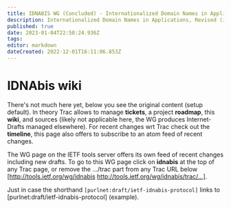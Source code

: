 ```yaml
---
title: IDNABIS WG (Concluded) - Internationalized Domain Names in Applications, Revised
description: Internationalized Domain Names in Applications, Revised (idnabis) Wiki
published: true
date: 2023-01-04T22:58:24.936Z
tags: 
editor: markdown
dateCreated: 2022-12-01T16:11:06.853Z
---
```


# IDNAbis wiki

There's not much here yet, below you see the original content (setup default). In theory Trac allows to manage **tickets**, a project **roadmap**, this **wiki**, and sources (likely not applicable here, the WG produces Internet-Drafts managed elsewhere). For recent changes wrt Trac check out the **timeline**, this page also offers to subscribe to an atom feed of recent changes.

The WG page on the IETF tools server offers its own feed of recent changes including new drafts. To go to this WG page click on **idnabis** at the top of any Trac page, or remove the .../trac part from any Trac URL below [http://tools.ietf.org/wg/idnabis http://tools.ietf.org/wg/idnabis/trac/...].

Just in case the shorthand `[purlnet:draft/ietf-idnabis-protocol]` links to [purlnet:draft/ietf-idnabis-protocol] (example).   